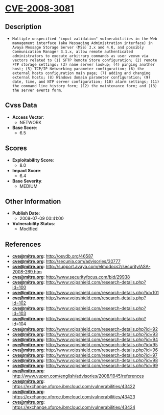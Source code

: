 
# [CVE-2008-3081](https://cve.mitre.org/cgi-bin/cvename.cgi?name=CVE-2008-3081)

## Description

- `Multiple unspecified "input validation" vulnerabilities in the Web management interface (aka Messaging Administration interface) in Avaya Message Storage Server (MSS) 3.x and 4.0, and possibly Communication Manager 3.1.x, allow remote authenticated administrators to execute arbitrary commands as user vexvm via vectors related to (1) SFTP Remote Store configuration; (2) remote FTP storage settings; (3) name server lookup; (4) pinging another host; (5) TCP/IP Networking parameter configuration; (6) the external hosts configuration main page; (7) adding and changing external hosts; (8) Windows domain parameter configuration; (9) date, time, and NTP server configuration; (10) alarm settings; (11) the command line history form; (12) the maintenance form; and (13) the server events form.`

## Cvss Data

- **Access Vector**:
  - NETWORK
- **Base Score**:
  - 6.5

## Scores

- **Exploitability Score**:
  - 8.0
- **Impact Score**:
  - 6.4
- **Base Severity**:
  - MEDIUM

## Other Information

- **Publish Date**:
  - 2008-07-09 00:41:00
- **Vulnerability Status**:
  - Modified

## References

- **cve@mitre.org**: http://osvdb.org/46587
- **cve@mitre.org**: http://secunia.com/advisories/30777
- **cve@mitre.org**: http://support.avaya.com/elmodocs2/security/ASA-2008-269.htm
- **cve@mitre.org**: http://www.securityfocus.com/bid/29938
- **cve@mitre.org**: http://www.voipshield.com/research-details.php?id=100
- **cve@mitre.org**: http://www.voipshield.com/research-details.php?id=101
- **cve@mitre.org**: http://www.voipshield.com/research-details.php?id=102
- **cve@mitre.org**: http://www.voipshield.com/research-details.php?id=103
- **cve@mitre.org**: http://www.voipshield.com/research-details.php?id=104
- **cve@mitre.org**: http://www.voipshield.com/research-details.php?id=92
- **cve@mitre.org**: http://www.voipshield.com/research-details.php?id=93
- **cve@mitre.org**: http://www.voipshield.com/research-details.php?id=94
- **cve@mitre.org**: http://www.voipshield.com/research-details.php?id=95
- **cve@mitre.org**: http://www.voipshield.com/research-details.php?id=96
- **cve@mitre.org**: http://www.voipshield.com/research-details.php?id=97
- **cve@mitre.org**: http://www.voipshield.com/research-details.php?id=98
- **cve@mitre.org**: http://www.voipshield.com/research-details.php?id=99
- **cve@mitre.org**: http://www.vupen.com/english/advisories/2008/1945/references
- **cve@mitre.org**: https://exchange.xforce.ibmcloud.com/vulnerabilities/43422
- **cve@mitre.org**: https://exchange.xforce.ibmcloud.com/vulnerabilities/43423
- **cve@mitre.org**: https://exchange.xforce.ibmcloud.com/vulnerabilities/43424
